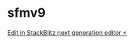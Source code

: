 # sfmv9

[Edit in StackBlitz next generation editor ⚡️](https://stackblitz.com/~/github.com/14sf/sfmv9)